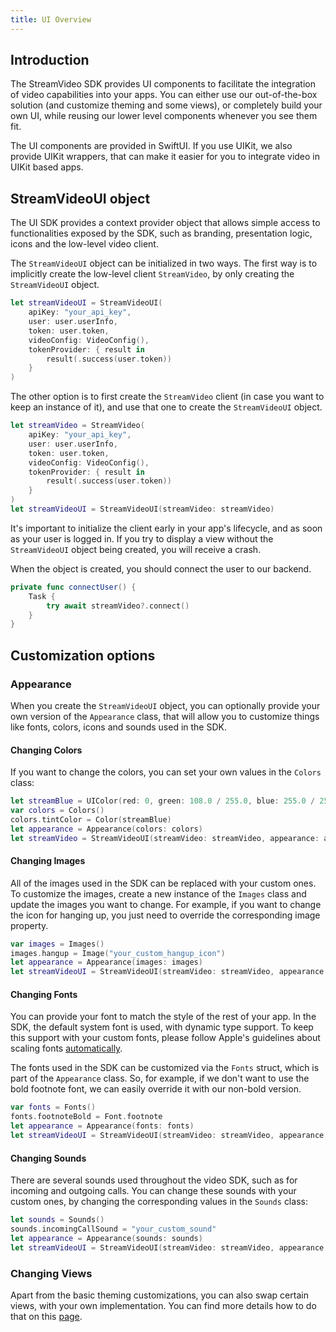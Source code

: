 ```yaml
---
title: UI Overview
---
```


## Introduction

The StreamVideo SDK provides UI components to facilitate the integration of video capabilities into your apps. You can either use our out-of-the-box solution (and customize theming and some views), or completely build your own UI, while reusing our lower level components whenever you see them fit.

The UI components are provided in SwiftUI. If you use UIKit, we also provide UIKit wrappers, that can make it easier for you to integrate video in UIKit based apps.

## StreamVideoUI object

The UI SDK provides a context provider object that allows simple access to functionalities exposed by the SDK, such as branding, presentation logic, icons and the low-level video client.

The `StreamVideoUI` object can be initialized in two ways. The first way is to implicitly create the low-level client `StreamVideo`, by only creating the `StreamVideoUI` object.

```swift
let streamVideoUI = StreamVideoUI(
	apiKey: "your_api_key",
	user: user.userInfo,
	token: user.token,
	videoConfig: VideoConfig(),
	tokenProvider: { result in
		result(.success(user.token))
	}
)
```

The other option is to first create the `StreamVideo` client (in case you want to keep an instance of it), and use that one to create the `StreamVideoUI` object.

```swift
let streamVideo = StreamVideo(
    apiKey: "your_api_key",
    user: user.userInfo,
    token: user.token,
    videoConfig: VideoConfig(),
    tokenProvider: { result in
        result(.success(user.token))
    }
)
let streamVideoUI = StreamVideoUI(streamVideo: streamVideo)
```

It's important to initialize the client early in your app's lifecycle, and as soon as your user is logged in. If you try to display a view without the `StreamVideoUI` object being created, you will receive a crash.

When the object is created, you should connect the user to our backend.

```swift
private func connectUser() {
    Task {
        try await streamVideo?.connect()
    }
}
```

## Customization options

### Appearance

When you create the `StreamVideoUI` object, you can optionally provide your own version of the `Appearance` class, that will allow you to customize things like fonts, colors, icons and sounds used in the SDK.

#### Changing Colors

If you want to change the colors, you can set your own values in the `Colors` class:

```swift
let streamBlue = UIColor(red: 0, green: 108.0 / 255.0, blue: 255.0 / 255.0, alpha: 1)
var colors = Colors()
colors.tintColor = Color(streamBlue)
let appearance = Appearance(colors: colors)
let streamVideo = StreamVideoUI(streamVideo: streamVideo, appearance: appearance)
```

#### Changing Images

All of the images used in the SDK can be replaced with your custom ones. To customize the images, create a new instance of the `Images` class and update the images you want to change. For example, if you want to change the icon for hanging up, you just need to override the corresponding image property.

```swift
var images = Images()
images.hangup = Image("your_custom_hangup_icon")
let appearance = Appearance(images: images)
let streamVideoUI = StreamVideoUI(streamVideo: streamVideo, appearance: appearance)        
```

#### Changing Fonts

You can provide your font to match the style of the rest of your app. In the SDK, the default system font is used, with dynamic type support. To keep this support with your custom fonts, please follow Apple's guidelines about scaling fonts [automatically](https://developer.apple.com/documentation/uikit/uifont/scaling_fonts_automatically).

The fonts used in the SDK can be customized via the `Fonts` struct, which is part of the `Appearance` class. So, for example, if we don't want to use the bold footnote font, we can easily override it with our non-bold version.

```swift
var fonts = Fonts()
fonts.footnoteBold = Font.footnote
let appearance = Appearance(fonts: fonts)
let streamVideoUI = StreamVideoUI(streamVideo: streamVideo, appearance: appearance)
```

#### Changing Sounds

There are several sounds used throughout the video SDK, such as for incoming and outgoing calls. You can change these sounds with your custom ones, by changing the corresponding values in the `Sounds` class:

```swift
let sounds = Sounds()
sounds.incomingCallSound = "your_custom_sound"
let appearance = Appearance(sounds: sounds)
let streamVideoUI = StreamVideoUI(streamVideo: streamVideo, appearance: appearance)
```

### Changing Views

Apart from the basic theming customizations, you can also swap certain views, with your own implementation. You can find more details how to do that on this [page](./customizing-views.md).